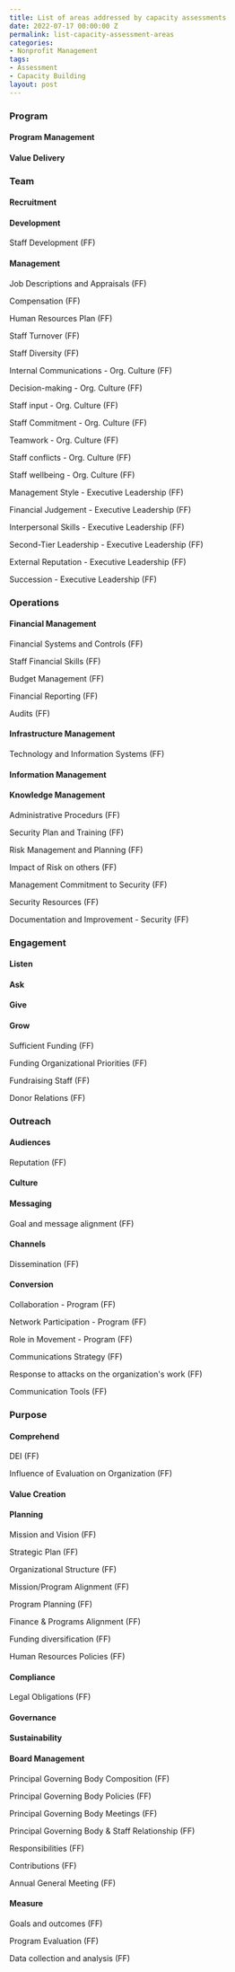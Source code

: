 ```yaml
---
title: List of areas addressed by capacity assessments
date: 2022-07-17 00:00:00 Z
permalink: list-capacity-assessment-areas
categories:
- Nonprofit Management
tags:
- Assessment
- Capacity Building
layout: post
---
```


### Program

#### Program Management

#### Value Delivery

### Team

#### Recruitment

#### Development

Staff Development (FF)

#### Management

Job Descriptions and Appraisals (FF)

Compensation (FF)

Human Resources Plan (FF)

Staff Turnover (FF)

Staff Diversity (FF)

Internal Communications - Org. Culture (FF)

Decision-making - Org. Culture (FF)

Staff input - Org. Culture (FF)

Staff Commitment - Org. Culture (FF)

Teamwork - Org. Culture (FF)

Staff conflicts - Org. Culture (FF)

Staff wellbeing - Org. Culture (FF)

Management Style - Executive Leadership (FF)

Financial Judgement - Executive Leadership (FF)

Interpersonal Skills - Executive Leadership (FF)

Second-Tier Leadership - Executive Leadership (FF)

External Reputation - Executive Leadership (FF)

Succession - Executive Leadership (FF)

### Operations

#### Financial Management

Financial Systems and Controls (FF)

Staff Financial Skills (FF)

Budget Management (FF)

Financial Reporting (FF)

Audits (FF)

#### Infrastructure Management

Technology and Information Systems (FF)

#### Information Management

#### Knowledge Management

Administrative Procedurs (FF)

Security Plan and Training (FF)

Risk Management and Planning (FF)

Impact of Risk on others (FF)

Management Commitment to Security (FF)

Security Resources (FF)

Documentation and Improvement - Security (FF)

### Engagement

#### Listen

#### Ask

#### Give

#### Grow

Sufficient Funding (FF)

Funding Organizational Priorities (FF)

Fundraising Staff (FF)

Donor Relations (FF)

### Outreach

#### Audiences

Reputation (FF)

#### Culture

#### Messaging

Goal and message alignment (FF)

#### Channels

Dissemination (FF)

#### Conversion

Collaboration - Program (FF)

Network Participation - Program (FF)

Role in Movement - Program (FF)

Communications Strategy (FF)

Response to attacks on the organization's work (FF)

Communication Tools (FF)

### Purpose

#### Comprehend

DEI (FF)

Influence of Evaluation on Organization (FF)

#### Value Creation

#### Planning

Mission and Vision (FF)

Strategic Plan (FF)

Organizational Structure (FF)

Mission/Program Alignment (FF)

Program Planning (FF)

Finance & Programs Alignment (FF)

Funding diversification (FF)

Human Resources Policies (FF)

#### Compliance

Legal Obligations (FF)

#### Governance

#### Sustainability

#### Board Management

Principal Governing Body Composition (FF)

Principal Governing Body Policies (FF)

Principal Governing Body Meetings (FF)

Principal Governing Body & Staff Relationship (FF)

Responsibilities (FF)

Contributions (FF)

Annual General Meeting (FF)

#### Measure

Goals and outcomes (FF)

Program Evaluation (FF)

Data collection and analysis (FF)

